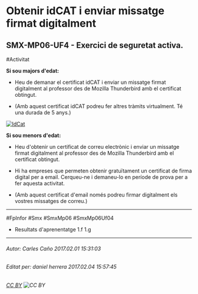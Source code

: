 # Obtenir idCAT i enviar missatge firmat digitalment
## SMX-MP06-UF4 - Exercici de seguretat activa.
#Activitat

**Si sou majors d'edat:**

- Heu de demanar el certificat idCAT i enviar un missatge firmat digitalment al professor des de Mozilla Thunderbird amb el certificat obtingut.

- (Amb aquest certificat idCAT podreu fer altres tràmits virtualment. Té una durada de 5 anys.)

[![IdCat](http://i.imgur.com/TsaH6DV.png)](https://www.idcat.cat)

**Si sou menors d'edat:**

- Heu d'obtenir un certificat de correu electrònic i enviar un missatge firmat digitalment al professor des de Mozilla Thunderbird amb el certificat obtingut.

- Hi ha empreses que permeten obtenir gratuïtament un certificat de firma digital per a email. Cerqueu-ne i demaneu-lo en període de prova per a fer aquesta activitat. 

- (Amb aquest certificat d'email només podreu firmar digitalment els vostres missatges de correu.)

---

#FpInfor #Smx #SmxMp06 #SmxMp06Uf04

* Resultats d'aprenentatge 1.f 1.g
---

###### Autor: Carles Caño 2017.02.01 15:31:03
###### Editat per: daniel herrera 2017.02.04 15:57:45
###### [CC BY](https://creativecommons.org/licenses/by/4.0/) ![CC BY](https://licensebuttons.net/l/by/3.0/80x15.png)
